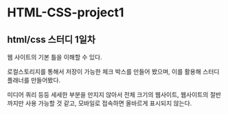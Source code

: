 # HTML-CSS-project1
## html/css 스터디 1일차 

웹 사이트의 기본 틀을 이해할 수 있다.

로컬스토리지를 통해서 저장이 가능한 체크 박스를 만들어 봤으며, 이를 활용해 스터디 플래너를 만들어봤다.

미디어 쿼리 등등 세세한 부분을 만지지 않아서 전체 크기의 웹사이트, 웹사이트의 절반까지만 사용 가능할 것 같고, 모바일로 접속하면 올바르게 표시되지 않는다.

